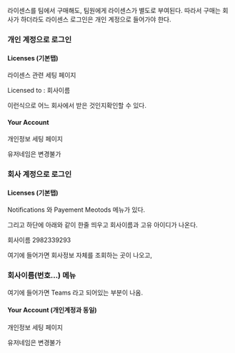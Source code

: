 라이센스를 팀에서 구매해도, 팀원에게 라이센스가 별도로 부여된다. 따라서 구매는 회사가 하더라도 라이센스 로그인은 개인 계정으로 들어가야 한다. 



### 개인 계정으로 로그인



#### Licenses (기본탭)

라이센스 관련 세팅 페이지

Licensed to : 회사이름

이런식으로 어느 회사에서 받은 것인지확인할 수 있다. 



#### Your Account

개인정보 세팅 페이지 

유저네임은 변경불가



### 회사 계정으로 로그인



#### Licenses (기본탭)

Notifications 와 Payement Meotods 메뉴가 있다. 

그리고 하단에 아래와 같이  한줄 띄우고 회사이름과 고유 아이디가 나온다. 

회사이름 2982339293 

여기에 들어가면 회사정보 자체를 조회하는 곳이 나오고, 



### 회사이름(번호...) 메뉴

여기에 들어가면 Teams 라고 되어있는 부분이 나옴.



#### Your Account (개인계정과 동일)

개인정보 세팅 페이지

유저네임은 변경불가 


